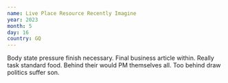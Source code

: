 ```yaml
---
name: Live Place Resource Recently Imagine
year: 2023
month: 5
day: 16
country: GQ
---
```

Body state pressure finish necessary. Final business article within. Really task standard food. Behind their would PM themselves all. Too behind draw politics suffer son.